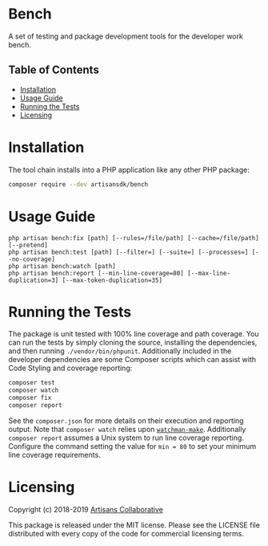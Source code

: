 # Bench

A set of testing and package development tools for the developer work bench.

## Table of Contents

- [Installation](#installation)
- [Usage Guide](#usage-guide)
- [Running the Tests](#running-the-tests)
- [Licensing](#licensing)

# Installation

The tool chain installs into a PHP application like any other PHP package:

```bash
composer require --dev artisansdk/bench
```

# Usage Guide

```
php artisan bench:fix [path] [--rules=/file/path] [--cache=/file/path] [--pretend]
php artisan bench:test [path] [--filter=] [--suite=] [--processes=] [--no-coverage]
php artisan bench:watch [path]
php artisan bench:report [--min-line-coverage=80] [--max-line-duplication=3] [--max-token-duplication=35]
```

# Running the Tests

The package is unit tested with 100% line coverage and path coverage. You can
run the tests by simply cloning the source, installing the dependencies, and then
running `./vendor/bin/phpunit`. Additionally included in the developer dependencies
are some Composer scripts which can assist with Code Styling and coverage reporting:

```bash
composer test
composer watch
composer fix
composer report
```

See the `composer.json` for more details on their execution and reporting output.
Note that `composer watch` relies upon [`watchman-make`](https://facebook.github.io/watchman/docs/install.html).
Additionally `composer report` assumes a Unix system to run line coverage reporting.
Configure the command setting the value for `min = 80` to set your minimum line
coverage requirements.

# Licensing

Copyright (c) 2018-2019 [Artisans Collaborative](https://artisanscollaborative.com)

This package is released under the MIT license. Please see the LICENSE file
distributed with every copy of the code for commercial licensing terms.
